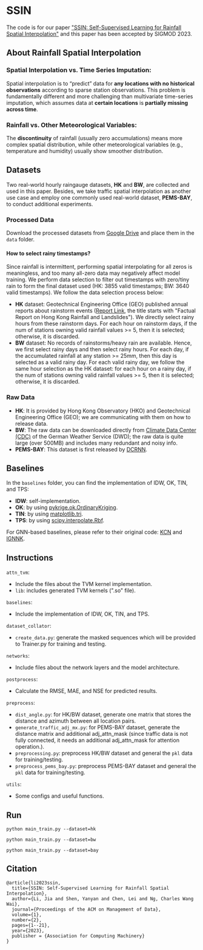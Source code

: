 # SSIN
The code is for our paper ["SSIN: Self-Supervised Learning for Rainfall Spatial Interpolation"](https://dl.acm.org/doi/10.1145/3589321) 
and this paper has been accepted by SIGMOD 2023.

## About Rainfall Spatial Interpolation
### Spatial Interpolation vs. Time Series Imputation:
Spatial interpolation is to “predict” data for **any locations with no historical observations** according to sparse station observations. This problem is fundamentally different and more challenging than multivariate time-series imputation, which assumes data at **certain locations** is **partially missing across time**.

### Rainfall vs. Other Meteorological Variables:
The **discontinuity** of rainfall (usually zero accumulations) means more complex spatial distribution, while other meteorological variables (e.g., temperature and humidity) usually show smoother distribution.

##  Datasets
Two real-world hourly raingauge datasets, **HK** and **BW**, are collected and used in this paper. Besides, we take traffic spatial interpolation as another use case and employ one commonly used real-world dataset, **PEMS-BAY**, to conduct additional experiments.

### Processed Data
Download the processed datasets from [Google Drive](https://drive.google.com/drive/folders/1tiS5UjcspNKcWL8RA7J3PxqhwciR5Lg3) and place them in the `data` folder.

#### How to select rainy timestamps?
Since rainfall is intermittent, performing spatial interpolating for all zeros is meaningless, and too many all-zero data may negatively affect model training. We perform data selection to filter out timestamps with zero/tiny rain to form the final dataset used (HK: 3855 valid timestamps; BW: 3640 valid timestamps). We follow the data selection process below:
* **HK** dataset: Geotechnical Engineering Office (GEO) published annual reports about rainstorm events ([Report Link](https://www.cedd.gov.hk/eng/publications/geo/geo-reports/index.html), the title starts with "Factual Report on Hong Kong Rainfall and Landslides"). We directly select rainy hours from these rainstorm days. For each hour on rainstorm days, if the num of stations owning valid rainfall values >= 5, then it is selected; otherwise, it is discarded.
* **BW** dataset: No records of rainstorms/heavy rain are available. Hence, we first select rainy days and then select rainy hours. For each day, if the accumulated rainfall at any station >= 25mm, then this day is selected as a valid rainy day. For each valid rainy day, we follow the same hour selection as the HK dataset: for each hour on a rainy day, if the num of stations owning valid rainfall values >= 5, then it is selected; otherwise, it is discarded.

### Raw Data
* **HK**: It is provided by Hong Kong Observatory (HKO) and Geotechnical Engineering Office (GEO); we are communicating with them on how to release data.
* **BW**: The raw data can be downloaded directly from [Climate Data Center (CDC)](https://www.dwd.de/EN/climate_environment/cdc/cdc_node_en.html) of the German Weather Service (DWD); the raw data is quite large (over 500MB) and includes many redundant and noisy info.
* **PEMS-BAY**: This dataset is first released by [DCRNN](https://github.com/liyaguang/DCRNN/tree/master).

## Baselines
In the `baselines` folder, you can find the implementation of IDW, OK, TIN, and TPS:
* **IDW**: self-implementation.
* **OK**: by using [pykrige.ok.OrdinaryKriging](https://geostat-framework.readthedocs.io/projects/pykrige/en/stable/generated/pykrige.ok.OrdinaryKriging.html).
* **TIN**: by using [matplotlib.tri](https://matplotlib.org/stable/api/tri_api.html).
* **TPS**: by using [scipy.interpolate.Rbf](https://docs.scipy.org/doc/scipy/reference/generated/scipy.interpolate.Rbf.html).

For GNN-based baselines, please refer to their original code: [KCN](https://github.com/tufts-ml/KCN) and [IGNNK](https://github.com/Kaimaoge/IGNNK).


## Instructions
`attn_tvm`:
* Include the files about the TVM kernel implementation.
* `lib`: includes generated TVM kernels (\".so\" file).

`baselines`:
* Include the implementation of IDW, OK, TIN, and TPS.

`dataset_collator`:
* `create_data.py`: generate the masked sequences which will be provided to Trainer.py for training and testing.

`networks`:
* Include files about the network layers and the model architecture.

`postprocess`:
* Calculate the RMSE, MAE, and NSE for predicted results.

`preprocess`:
* `dist_angle.py`: for HK/BW dataset, generate one matrix that stores the distance and azimuth between all location pairs.
* `generate_traffic_adj_mx.py`: for PEMS-BAY dataset, generate the distance matrix and additional adj_attn_mask (since traffic data is not fully connected, it needs an additional adj_attn_mask for attention operation.). 
* `preprocessing.py`: preprocess HK/BW dataset and general the `pkl` data for training/testing.
* `preprocess_pems_bay.py`:  preprocess PEMS-BAY dataset and general the `pkl` data for training/testing.

`utils`:
* Some configs and useful functions.

## Run
```
python main_train.py --dataset=hk
```

```
python main_train.py --dataset=bw
```

```
python main_train.py --dataset=bay
```

## Citation
```
@article{li2023ssin,
  title={SSIN: Self-Supervised Learning for Rainfall Spatial Interpolation},
  author={Li, Jia and Shen, Yanyan and Chen, Lei and Ng, Charles Wang Wai},
  journal={Proceedings of the ACM on Management of Data},
  volume={1},
  number={2},
  pages={1--21},
  year={2023},
  publisher = {Association for Computing Machinery}
}
```
